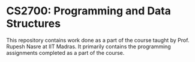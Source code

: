 # CS2700: Programming and Data Structures

This repository contains work done as a part of the course taught by Prof. Rupesh Nasre at IIT Madras. It primarily contains the programming assignments completed as a part of the course.

